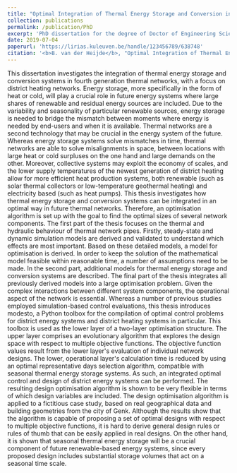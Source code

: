 ```yaml
---
title: "Optimal Integration of Thermal Energy Storage and Conversion in Fourth Generation Thermal Networks"
collection: publications
permalink: /publication/PhD
excerpt: 'PhD dissertation for the degree of Doctor of Engineering Science in Mechanical Engineering'
date: 2019-07-04
paperurl: 'https://lirias.kuleuven.be/handle/123456789/638748'
citation: '<b>B. van der Heijde</b>, "Optimal Integration of Thermal Energy Storage and Conversion in Fourth Generation Thermal Networks", PhD Thesis, KU Leuven, Belgium, 2019.'
---
```


This dissertation investigates the integration of thermal energy storage and conversion systems in fourth generation thermal networks, with a focus on district heating networks. Energy storage, more specifically in the form of heat or cold, will play a crucial role in future energy systems where large shares of renewable and residual energy sources are included. Due to the variability and seasonality of particular renewable sources, energy storage is needed to bridge the mismatch between moments where energy is needed by end-users and when it is available. Thermal networks are a second technology that may be crucial in the energy system of the future. Whereas energy storage systems solve mismatches in time, thermal networks are able to solve misalignments in space, between locations with large heat or cold surpluses on the one hand and large demands on the other. Moreover, collective systems may exploit the economy of scales, and the lower supply temperatures of the newest generation of district heating allow for more efficient heat production systems, both renewable (such as solar thermal collectors or low-temperature geothermal heating) and electricity based (such as heat pumps). This thesis investigates how thermal energy storage and conversion systems can be integrated in an optimal way in future thermal networks. Therefore, an optimisation algorithm is set up with the goal to find the optimal sizes of several network components. The first part of the thesis focuses on the thermal and hydraulic behaviour of thermal network pipes. Firstly, steady-state and dynamic simulation models are derived and validated to understand which effects are most important. Based on these detailed models, a model for optimisation is derived. In order to keep the solution of the mathematical model feasible within reasonable time, a number of assumptions need to be made. In the second part, additional models for thermal energy storage and conversion systems are described. The final part of the thesis integrates all previously derived models into a large optimisation problem. Given the complex interactions between different system components, the operational aspect of the network is essential. Whereas a number of previous studies employed simulation-based control evaluations, this thesis introduces modesto, a Python toolbox for the compilation of optimal control problems for district energy systems and district heating systems in particular. This toolbox is used as the lower layer of a two-layer optimisation structure. The upper layer comprises an evolutionary algorithm that explores the design space with respect to multiple objective functions. The objective function values result from the lower layer's evaluation of individual network designs. The lower, operational layer's calculation time is reduced by using an optimal representative days selection algorithm, compatible with seasonal thermal energy storage systems. As such, an integrated optimal control and design of district energy systems can be performed. The resulting design optimisation algorithm is shown to be very flexible in terms of which design variables are included. The design optimisation algorithm is applied to a fictitious case study, based on real geographical data and building geometries from the city of Genk. Although the results show that the algorithm is capable of proposing a set of optimal designs with respect to multiple objective functions, it is hard to derive general design rules or rules of thumb that can be easily applied in real designs. On the other hand, it is shown that seasonal thermal energy storage will be a crucial component of future renewable-based energy systems, since every proposed design includes substantial storage volumes that act on a seasonal time scale.
